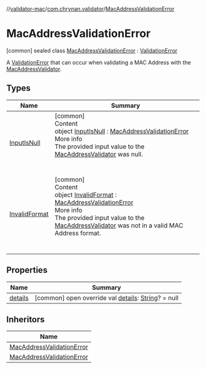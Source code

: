 //[validator-mac](../../../index.md)/[com.chrynan.validator](../index.md)/[MacAddressValidationError](index.md)



# MacAddressValidationError  
 [common] sealed class [MacAddressValidationError](index.md) : [ValidationError](../../../../validator-core/validator-core/com.chrynan.validator/-validation-error/index.md)

A [ValidationError](../../../../validator-core/validator-core/com.chrynan.validator/-validation-error/index.md) that can occur when validating a MAC Address with the [MacAddressValidator](../-mac-address-validator/index.md).

   


## Types  
  
|  Name |  Summary | 
|---|---|
| <a name="com.chrynan.validator/MacAddressValidationError.InputIsNull///PointingToDeclaration/"></a>[InputIsNull](-input-is-null/index.md)| <a name="com.chrynan.validator/MacAddressValidationError.InputIsNull///PointingToDeclaration/"></a>[common]  <br>Content  <br>object [InputIsNull](-input-is-null/index.md) : [MacAddressValidationError](index.md)  <br>More info  <br>The provided input value to the [MacAddressValidator](../-mac-address-validator/index.md) was null.  <br><br><br>|
| <a name="com.chrynan.validator/MacAddressValidationError.InvalidFormat///PointingToDeclaration/"></a>[InvalidFormat](-invalid-format/index.md)| <a name="com.chrynan.validator/MacAddressValidationError.InvalidFormat///PointingToDeclaration/"></a>[common]  <br>Content  <br>object [InvalidFormat](-invalid-format/index.md) : [MacAddressValidationError](index.md)  <br>More info  <br>The provided input value to the [MacAddressValidator](../-mac-address-validator/index.md) was not in a valid MAC Address format.  <br><br><br>|


## Properties  
  
|  Name |  Summary | 
|---|---|
| <a name="com.chrynan.validator/MacAddressValidationError/details/#/PointingToDeclaration/"></a>[details](details.md)| <a name="com.chrynan.validator/MacAddressValidationError/details/#/PointingToDeclaration/"></a> [common] open override val [details](details.md): [String](https://kotlinlang.org/api/latest/jvm/stdlib/kotlin/-string/index.html)? = null   <br>|


## Inheritors  
  
|  Name | 
|---|
| <a name="com.chrynan.validator/MacAddressValidationError.InputIsNull///PointingToDeclaration/"></a>[MacAddressValidationError](-input-is-null/index.md)|
| <a name="com.chrynan.validator/MacAddressValidationError.InvalidFormat///PointingToDeclaration/"></a>[MacAddressValidationError](-invalid-format/index.md)|

